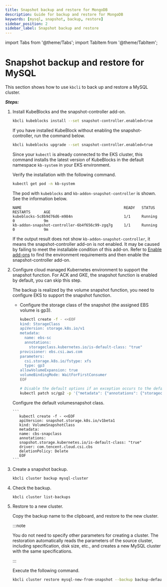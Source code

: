 ```yaml
---
title: Snapshot backup and restore for MongoDB
description: Guide for backup and restore for MongoDB
keywords: [mysql, snapshot, backup, restore]
sidebar_position: 2
sidebar_label: Snapshot backup and restore
---
```

import Tabs from '@theme/Tabs';
import TabItem from '@theme/TabItem';

# Snapshot backup and restore for MySQL

This section shows how to use `kbcli` to back up and restore a MySQL cluster.

***Steps:***

1. Install KubeBlocks and the snapshot-controller add-on.

     ```bash
     kbcli kubeblocks install --set snapshot-controller.enabled=true
     ```

     If you have installed KubeBlock without enabling the snapshot-controller, run the command below.

     ```bash
     kbcli kubeblocks upgrade --set snapshot-controller.enabled=true
     ```

     Since your `kubectl` is already connected to the EKS cluster, this command installs the latest version of KubeBlocks in the default namespace `kb-system` in your EKS environment.

     Verify the installation with the following command.

     ```bash
     kubectl get pod -n kb-system
     ```

     The pod with `kubeblocks` and  `kb-addon-snapshot-controller` is shown. See the information below.

     ```
     NAME                                              READY   STATUS             RESTARTS      AGE
     kubeblocks-5c8b9d76d6-m984n                       1/1     Running            0             9m
     kb-addon-snapshot-controller-6b4f656c99-zgq7g     1/1     Running            0             9m
     ```

     If the output result does not show `kb-addon-snapshot-controller`, it means the snapshot-controller add-on is not enabled. It may be caused by failing to meet the installable condition of this add-on. Refer to [Enable add-ons](../../installation/enable-add-ons.md) to find the environment requirements and then enable the snapshot-controller add-on.

2. Configure cloud managed Kubernetes environment to support the snapshot function. For ACK and GKE, the snapshot function is enabled by default, you can skip this step.

    <TabItem value="EKS" label="EKS" default>

     The backup is realized by the volume snapshot function, you need to configure EKS to support the snapshot function.

     - Configure the storage class of the snapshot (the assigned EBS volume is gp3).

       ```bash
       kubectl create -f - <<EOF
       kind: StorageClass
       apiVersion: storage.k8s.io/v1
       metadata:
         name: ebs-sc
         annotations:
           storageclass.kubernetes.io/is-default-class: "true"
       provisioner: ebs.csi.aws.com
       parameters:
         csi.storage.k8s.io/fstype: xfs
         type: gp3
       allowVolumeExpansion: true
       volumeBindingMode: WaitForFirstConsumer
       EOF
       ```

       ```bash
       # Disable the default options if an exception occurs to the default gp2 snapshot
       kubectl patch sc/gp2 -p '{"metadata": {"annotations": {"storageclass.kubernetes.io/is-default-class": "false"}}}'
       ```

     </TabItem>

     <TabItem value="TKE" label="TKE" default>

     Configure the default volumesnapshot class.

       ```
          kubectl create -f - <<EOF
          apiVersion: snapshot.storage.k8s.io/v1beta1
          kind: VolumeSnapshotClass
          metadata:
          name: cbs-snapclass
          annotations: 
          snapshot.storage.kubernetes.io/is-default-class: "true"
          driver: com.tencent.cloud.csi.cbs
          deletionPolicy: Delete
          EOF
       ```

     </TabItem>

  
3. Create a snapshot backup.

    ```bash
    kbcli cluster backup mysql-cluster
    ```

4. Check the backup.

    ```bash
    kbcli cluster list-backups
    ```

5. Restore to a new cluster.

   Copy the backup name to the clipboard, and restore to the new cluster.

   :::note

   You do not need to specify other parameters for creating a cluster. The restoration automatically reads the parameters of the source cluster, including specification, disk size, etc., and creates a new MySQL cluster with the same specifications.

   :::

   Execute the following command.

   ```bash
   kbcli cluster restore mysql-new-from-snapshot --backup backup-default-mysql-cluster-20221124113440
   ```
